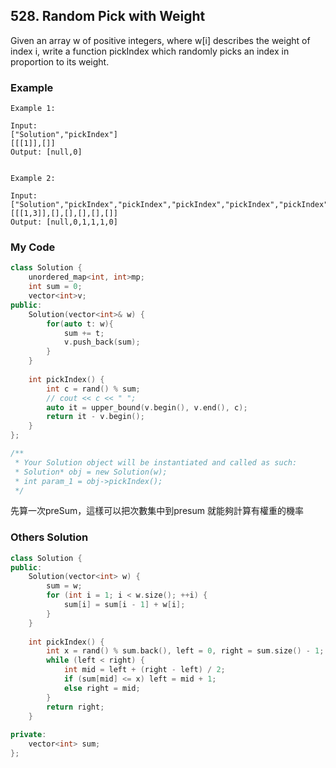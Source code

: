 ## 528. Random Pick with Weight

Given an array w of positive integers, where w[i] describes the weight of index i, write a function pickIndex which randomly picks an index in proportion to its weight.


### Example
```
Example 1:

Input: 
["Solution","pickIndex"]
[[[1]],[]]
Output: [null,0]


Example 2:

Input: 
["Solution","pickIndex","pickIndex","pickIndex","pickIndex","pickIndex"]
[[[1,3]],[],[],[],[],[]]
Output: [null,0,1,1,1,0]
```

### My Code
```c++
class Solution {
    unordered_map<int, int>mp;
    int sum = 0;
    vector<int>v;
public:
    Solution(vector<int>& w) {
        for(auto t: w){
            sum += t;
            v.push_back(sum);
        }
    }
    
    int pickIndex() {
        int c = rand() % sum;
        // cout << c << " ";
        auto it = upper_bound(v.begin(), v.end(), c);
        return it - v.begin();
    }
};

/**
 * Your Solution object will be instantiated and called as such:
 * Solution* obj = new Solution(w);
 * int param_1 = obj->pickIndex();
 */
```
先算一次preSum，這樣可以把次數集中到presum
就能夠計算有權重的機率 


### Others Solution
```c++
class Solution {
public:
    Solution(vector<int> w) {
        sum = w;
        for (int i = 1; i < w.size(); ++i) {
            sum[i] = sum[i - 1] + w[i];
        }
    }
    
    int pickIndex() {
        int x = rand() % sum.back(), left = 0, right = sum.size() - 1;
        while (left < right) {
            int mid = left + (right - left) / 2;
            if (sum[mid] <= x) left = mid + 1;
            else right = mid;
        }
        return right;
    }
    
private:
    vector<int> sum;
};
```

